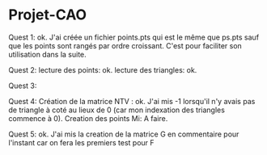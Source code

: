# Projet-CAO



Quest 1: 
	ok.
	J'ai créée un fichier points.pts qui est le même que ps.pts sauf que les points sont rangés par ordre croissant. C'est pour faciliter son utilisation dans la suite.


Quest 2: 
	lecture des points: ok.
	lecture des triangles: ok.


Quest 3:


Quest 4: 
	Création de la matrice NTV : ok.
	J'ai mis -1 lorsqu'il n'y avais pas de triangle à coté au lieux de 0 (car mon indexation des triangles commence à 0).
	Creation des points Mi: A faire.


Quest 5:
	ok.
	J'ai mis la  creation de la matrice G en commentaire pour l'instant car on fera les premiers test pour F
